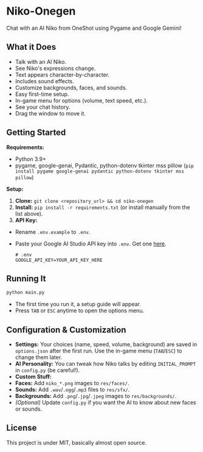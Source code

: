 # Niko-Onegen

Chat with an AI Niko from OneShot using Pygame and Google Gemini!

## What it Does

* Talk with an AI Niko.
* See Niko's expressions change.
* Text appears character-by-character.
* Includes sound effects.
* Customize backgrounds, faces, and sounds.
* Easy first-time setup.
* In-game menu for options (volume, text speed, etc.).
* See your chat history.
* Drag the window to move it.

## Getting Started

**Requirements:**

* Python 3.9+
* pygame, google-genai, Pydantic, python-dotenv tkinter mss pillow (`pip install pygame google-genai pydantic python-dotenv tkinter mss pillow`)

**Setup:**

1. **Clone:** `git clone <repository_url> && cd niko-onegen`
2. **Install:** `pip install -r requirements.txt` (or install manually from the list above).
3. **API Key:**

* Rename `.env.example` to `.env`.
* Paste your Google AI Studio API key into `.env`. Get one [here](https://aistudio.google.com/app/apikey).

    ```dotenv
    # .env
    GOOGLE_API_KEY=YOUR_API_KEY_HERE
    ```

## Running It

```bash
python main.py
```

* The first time you run it, a setup guide will appear.
* Press `TAB` or `ESC` anytime to open the options menu.

## Configuration & Customization

* **Settings:** Your choices (name, speed, volume, background) are saved in `options.json` after the first run. Use the in-game menu (`TAB`/`ESC`) to change them later.
* **AI Personality:** You can tweak how Niko talks by editing `INITIAL_PROMPT` in `config.py` (be careful!).
* **Custom Stuff:**
* **Faces:** Add `niko_*.png` images to `res/faces/`.
* **Sounds:** Add `.wav`/`.ogg`/`.mp3` files to `res/sfx/`.
* **Backgrounds:** Add `.png`/`.jpg`/`.jpeg` images to `res/backgrounds/`.
* *(Optional)* Update `config.py` if you want the AI to know about new faces or sounds.

## License

This project is under MIT, basically almost open source.
